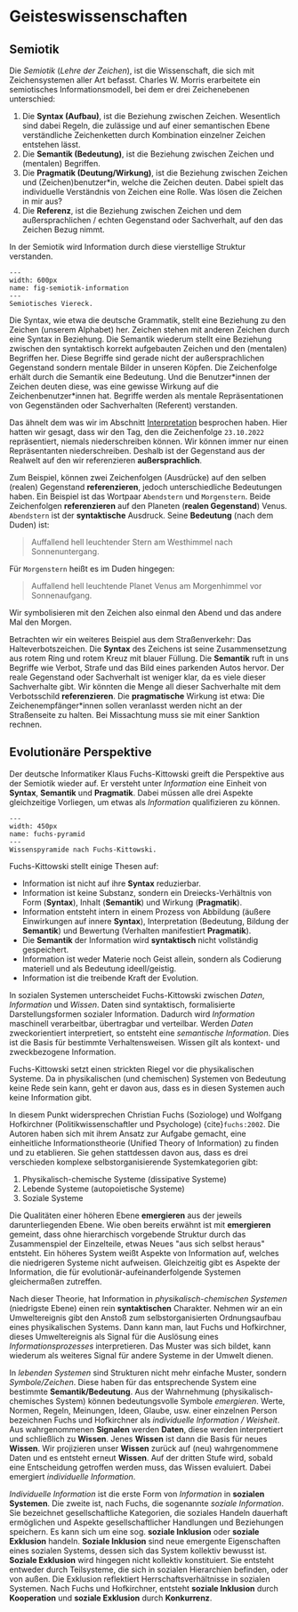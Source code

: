 # Geisteswissenschaften

## Semiotik

Die *Semiotik* (*Lehre der Zeichen*), ist die Wissenschaft, die sich mit Zeichensystemen aller Art befasst.
Charles W. Morris erarbeitete ein semiotisches Informationsmodell, bei dem er drei Zeichenebenen unterschied:

1. Die **Syntax (Aufbau)**, ist die Beziehung zwischen Zeichen. Wesentlich sind dabei Regeln, die zulässige und auf einer semantischen Ebene verständliche Zeichenketten durch Kombination einzelner Zeichen entstehen lässt.
2. Die **Semantik (Bedeutung)**, ist die Beziehung zwischen Zeichen und (mentalen) Begriffen.
3. Die **Pragmatik (Deutung/Wirkung)**, ist die Beziehung zwischen Zeichen und (Zeichen)benutzer\*in, welche die Zeichen deuten. Dabei spielt das individuelle Verständnis von Zeichen eine Rolle. Was lösen die Zeichen in mir aus?
4. Die **Referenz**, ist die Beziehung zwischen Zeichen und dem außersprachlichen / echten Gegenstand oder Sachverhalt, auf den das Zeichen Bezug nimmt.

In der Semiotik wird Information durch diese vierstellige Struktur verstanden.

```{figure} ../../figs/information/semiotik-information.png
---
width: 600px
name: fig-semiotik-information
---
Semiotisches Viereck.
```

Die Syntax, wie etwa die deutsche Grammatik, stellt eine Beziehung zu den Zeichen (unserem Alphabet) her.
Zeichen stehen mit anderen Zeichen durch eine Syntax in Beziehung.
Die Semantik wiederum stellt eine Beziehung zwischen den syntaktisch korrekt aufgebauten Zeichen und den (mentalen) Begriffen her.
Diese Begriffe sind gerade nicht der außersprachlichen Gegenstand sondern mentale Bilder in unseren Köpfen. 
Die Zeichenfolge erhält durch die Semantik eine Bedeutung.
Und die Benutzer\*innen der Zeichen deuten diese, was eine gewisse Wirkung auf die Zeichenbenutzer\*innen hat.
Begriffe werden als mentale Repräsentationen von Gegenständen oder Sachverhalten (Referent) verstanden.

Das ähnelt dem was wir im Abschnitt [Interpretation](sec-interpretation) besprochen haben.
Hier hatten wir gesagt, dass wir den Tag, den die Zeichenfolge ``23.10.2022`` repräsentiert, niemals niederschreiben können.
Wir können immer nur einen Repräsentanten niederschreiben.
Deshalb ist der Gegenstand aus der Realwelt auf den wir referenzieren **außersprachlich**.

Zum Beispiel, können zwei Zeichenfolgen (Ausdrücke) auf den selben (realen) Gegenstand **referenzieren**, jedoch unterschiedliche Bedeutungen haben.
Ein Beispiel ist das Wortpaar ``Abendstern`` und ``Morgenstern``.
Beide Zeichenfolgen **referenzieren** auf den Planeten (**realen Gegenstand**) Venus.
``Abendstern`` ist der **syntaktische** Ausdruck. 
Seine **Bedeutung** (nach dem Duden) ist: 

>Auffallend hell leuchtender Stern am Westhimmel nach Sonnenuntergang.

Für ``Morgenstern`` heißt es im Duden hingegen: 

>Auffallend hell leuchtende Planet Venus am Morgenhimmel vor Sonnenaufgang.

Wir symbolisieren mit den Zeichen also einmal den Abend und das andere Mal den Morgen.

Betrachten wir ein weiteres Beispiel aus dem Straßenverkehr: Das Halteverbotszeichen.
Die **Syntax** des Zeichens ist seine Zusammensetzung aus rotem Ring und rotem Kreuz mit blauer Füllung.
Die **Semantik** ruft in uns Begriffe wie Verbot, Strafe und das Bild eines parkenden Autos hervor.
Der reale Gegenstand oder Sachverhalt ist weniger klar, da es viele dieser Sachverhalte gibt.
Wir könnten die Menge all dieser Sachverhalte mit dem Verbotsschild **referenzieren**.
Die **pragmatische** Wirkung ist etwa: Die Zeichenempfänger\*innen sollen veranlasst werden nicht an der Straßenseite zu halten. 
Bei Missachtung muss sie mit einer Sanktion rechnen.

## Evolutionäre Perspektive

Der deutsche Informatiker Klaus Fuchs-Kittowski greift die Perspektive aus der Semiotik wieder auf.
Er versteht unter *Information* eine Einheit von **Syntax**, **Semantik** und **Pragmatik**.
Dabei müssen alle drei Aspekte gleichzeitige Vorliegen, um etwas als *Information* qualifizieren zu können.

```{figure} ../../figs/information/fuchs-pyramid.png
---
width: 450px
name: fuchs-pyramid
---
Wissenspyramide nach Fuchs-Kittowski.
```

Fuchs-Kittowski stellt einige Thesen auf:

* Information ist nicht auf ihre **Syntax** reduzierbar.
* Information ist keine Substanz, sondern ein Dreiecks-Verhältnis von Form (**Syntax**), Inhalt (**Semantik**) und Wirkung (**Pragmatik**).
* Information entsteht intern in einem Prozess von Abbildung (äußere Einwirkungen auf innere **Syntax**), Interpretation (Bedeutung, Bildung der **Semantik**) und Bewertung (Verhalten manifestiert **Pragmatik**).
* Die **Semantik** der Information wird **syntaktisch** nicht vollständig gespeichert.
* Information ist weder Materie noch Geist allein, sondern als Codierung materiell und als Bedeutung ideell/geistig.
* Information ist die treibende Kraft der Evolution.

In sozialen Systemen unterscheidet Fuchs-Kittowski zwischen *Daten*, *Information* und *Wissen*.
Daten sind syntaktisch, formalisierte Darstellungsformen sozialer Information.
Dadurch wird *Information* maschinell verarbeitbar, übertragbar und verteilbar.
Werden *Daten* zweckorientiert interpretiert, so entsteht eine *semantische Information*.
Dies ist die Basis für bestimmte Verhaltensweisen.
Wissen gilt als kontext- und zweckbezogene Information.

Fuchs-Kittowski setzt einen strickten Riegel vor die physikalischen Systeme.
Da in physikalischen (und chemischen) Systemen von Bedeutung keine Rede sein kann, geht er davon aus, dass es in diesen Systemen auch keine Information gibt.

In diesem Punkt widersprechen Christian Fuchs (Soziologe) und Wolfgang Hofkirchner (Politikwissenschaftler und Psychologe) {cite}`fuchs:2002`.
Die Autoren haben sich mit ihrem Ansatz zur Aufgabe gemacht, eine einheitliche Informationstheorie (Unified Theory of Information) zu finden und zu etablieren.
Sie gehen stattdessen davon aus, dass es drei verschieden komplexe selbstorganisierende Systemkategorien gibt:

1. Physikalisch-chemische Systeme (dissipative Systeme)
2. Lebende Systeme (autopoietische Systeme)
3. Soziale Systeme

Die Qualitäten einer höheren Ebene **emergieren** aus der jeweils darunterliegenden Ebene.
Wie oben bereits erwähnt ist mit **emergieren** gemeint, dass ohne hierarchisch vorgebende Struktur durch das Zusammenspiel der Einzelteile, etwas Neues "aus sich selbst heraus" entsteht.
Ein höheres System weißt Aspekte von Information auf, welches die niedrigeren Systeme nicht aufweisen.
Gleichzeitig gibt es Aspekte der Information, die für evolutionär-aufeinanderfolgende Systemen gleichermaßen zutreffen.

Nach dieser Theorie, hat Information in *physikalisch-chemischen Systemen* (niedrigste Ebene) einen rein **syntaktischen** Charakter.
Nehmen wir an ein Umweltereignis gibt den Anstoß zum selbstorganisierten Ordnungsaufbau eines physikalischen Systems.
Dann kann man, laut Fuchs und Hofkirchner, dieses Umweltereignis als Signal für die Auslösung eines *Informationsprozesses* interpretieren.
Das Muster was sich bildet, kann wiederum als weiteres Signal für andere Systeme in der Umwelt dienen.

In *lebenden Systemen* sind Strukturen nicht mehr einfache Muster, sondern *Symbole/Zeichen*. 
Diese haben für das entsprechende System eine bestimmte **Semantik/Bedeutung**.
Aus der Wahrnehmung (physikalisch-chemisches System) können bedeutungsvolle Symbole *emergieren*.
Werte, Normen, Regeln, Meinungen, Ideen, Glaube, usw. einer einzelnen Person bezeichnen Fuchs und Hofkirchner als *individuelle Information / Weisheit*.
Aus wahrgenommenen **Signalen** werden **Daten**, diese werden interpretiert und schließlich zu **Wissen**.
Jenes **Wissen** ist dann die Basis für neues **Wissen**.
Wir projizieren unser **Wissen** zurück auf (neu) wahrgenommene Daten und es entsteht erneut **Wissen**.
Auf der dritten Stufe wird, sobald eine Entscheidung getroffen werden muss, das Wissen evaluiert.
Dabei emergiert *individuelle Information*.

*Individuelle Information* ist die erste Form von *Information* in **sozialen Systemen**.
Die zweite ist, nach Fuchs, die sogenannte *soziale Information*.
Sie bezeichnet gesellschaftliche Kategorien, die soziales Handeln dauerhaft ermöglichen und Aspekte gesellschaftlicher Handlungen und Beziehungen speichern.
Es kann sich um eine sog. **soziale Inklusion** oder **soziale Exklusion** handeln.
**Soziale Inklusion** sind neue emergente Eigenschaften eines sozialen Systems, dessen sich das System kollektiv bewusst ist.
**Soziale Exklusion** wird hingegen nicht kollektiv konstituiert.
Sie entsteht entweder durch Teilsysteme, die sich in sozialen Hierarchien befinden, oder von außen.
Die Exklusion reflektiert Herrschaftsverhältnisse in sozialen Systemen.
Nach Fuchs und Hofkirchner, entsteht **soziale Inklusion** durch **Kooperation** und **soziale Exklusion** durch **Konkurrenz**.